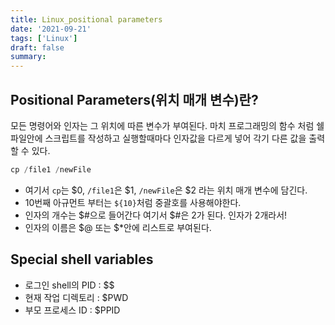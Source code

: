 ```yaml
---
title: Linux_positional parameters
date: '2021-09-21'
tags: ['Linux']
draft: false
summary:
---
```


## Positional Parameters(위치 매개 변수)란?

모든 명령어와 인자는 그 위치에 따른 변수가 부여된다. 마치 프로그래밍의 함수 처럼 쉘 파일안에 스크립트를 작성하고 실행할때마다 인자값을 다르게 넣어 각기 다른 값을 출력할 수 있다.

```s
cp /file1 /newFile
```

- 여기서 `cp`는 $0, `/file1`은 $1, `/newFile`은 $2 라는 위치 매개 변수에 담긴다.
- 10번째 아규먼트 부터는 `${10}`처럼 중괄호를 사용해야한다.
- 인자의 개수는 $#으로 들어간다 여기서 $#은 2가 된다. 인자가 2개라서!
- 인자의 이름은 $@ 또는 $\*안에 리스트로 부여된다.

## Special shell variables

- 로그인 shell의 PID : $$
- 현재 작업 디렉토리 : $PWD
- 부모 프로세스 ID : $PPID
